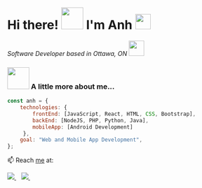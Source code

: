 ### <h1> Hi there! <img src="https://media.giphy.com/media/LnQjpWaON8nhr21vNW/giphy.gif" width="50"> I'm Anh </a><img src="https://media.giphy.com/media/fYSnHlufseco8Fh93Z/giphy.gif" width="35"></h1>

<p><em>Software Developer based in Ottawa, ON <img src="https://media.giphy.com/media/WUlplcMpOCEmTGBtBW/giphy.gif" width="35"> </em>
  
### <img src="https://media.giphy.com/media/VgCDAzcKvsR6OM0uWg/giphy.gif" width="50"> A little more about me...  

```javascript
const anh = {
    technologies: {
        frontEnd: [JavaScript, React, HTML, CSS, Bootstrap],
        backEnd: [NodeJS, PHP, Python, Java],
        mobileApp: [Android Development]
     },
    goal: "Web and Mobile App Development",
};
```

📫 Reach <a href="https://anhhuynhdev.github.io/My-Portfolio/">me</a> at: 

<a href='mailto:huynhkimanhdn@gmail.com'>
    <img src="https://img.shields.io/badge/Gmail-D14836?style=for-the-badge&logo=gmail&logoColor=white" />
</a>&nbsp;&nbsp;

<a href="https://www.linkedin.com/in/anhhuynhdev/">
    <img src="https://img.shields.io/badge/linkedin-%230077B5.svg?&style=for-the-badge&logo=linkedin&logoColor=white" />
</a>&nbsp;&nbsp;
